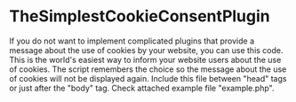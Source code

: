 # TheSimplestCookieConsentPlugin
If you do not want to implement complicated plugins that provide a message about the use of cookies by your website, you can use this code. This is the world's easiest way to inform your website users about the use of cookies. The script remembers the choice so the message about the use of cookies will not be displayed again.
Include this file between "head" tags or just after the "body" tag. Check attached example file "example.php".
